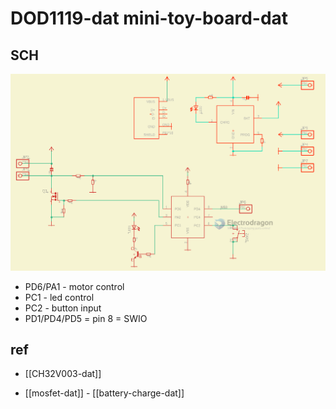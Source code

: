 
# DOD1119-dat mini-toy-board-dat


## SCH 

![](2023-10-26-15-43-28.png)

- PD6/PA1 - motor control 
- PC1 - led control 
- PC2 - button input 
- PD1/PD4/PD5 = pin 8 = SWIO 




## ref 

- [[CH32V003-dat]]

- [[mosfet-dat]] - [[battery-charge-dat]]